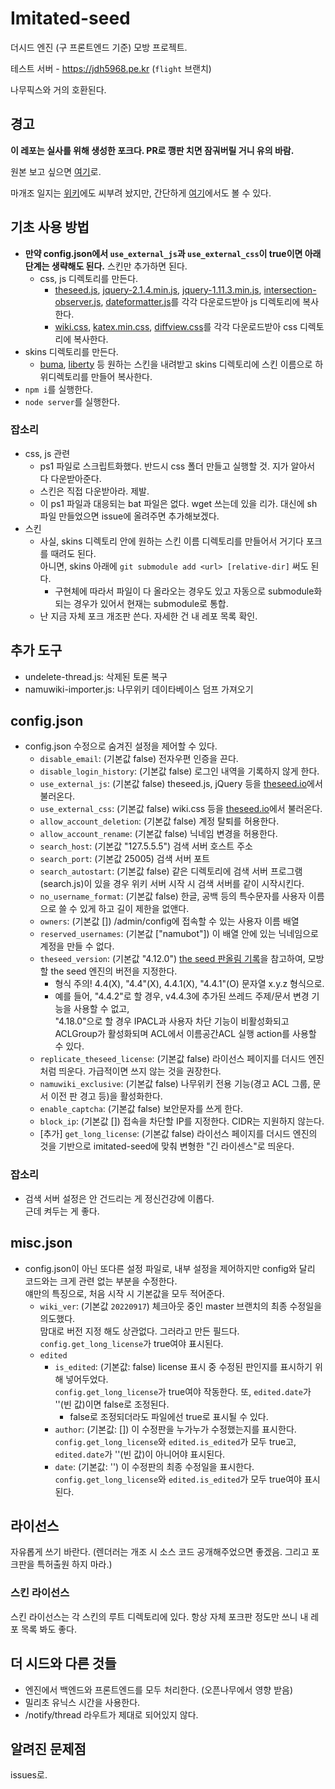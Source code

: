 # Imitated-seed
더시드 엔진 (구 프론트엔드 기준) 모방 프로젝트.

테스트 서버 - https://jdh5968.pe.kr (`flight` 브랜치)

나무픽스와 거의 호환된다.

## 경고
**이 레포는 실사를 위해 생성한 포크다. PR로 깽판 치면 잠궈버릴 거니 유의 바람.**

원본 보고 싶으면 [여기](https://github.com/gdl-blue/imitated-seed-2)로.

마개조 일지는 [위키](https://wiki.jdh5968.pe.kr/w/개발일지:개발일지)에도 씨부려 놨지만, 간단하게 [여기](https://github.com/JeonDohyeon/imitated-seed/wiki/패치-일람)에서도 볼 수 있다.

## 기초 사용 방법
- **만약 config.json에서 `use_external_js`과 `use_external_css`이 true이면 아래 단계는 생략해도 된다.** 스킨만 추가하면 된다.
  - css, js 디렉토리를 만든다.
    - [theseed.js](https://theseed.io/js/theseed.js), [jquery-2.1.4.min.js](https://theseed.io/js/jquery-2.1.4.min.js), [jquery-1.11.3.min.js](https://theseed.io/js/jquery-1.11.3.min.js), [intersection-observer.js](https://theseed.io/js/intersection-observer.js), [dateformatter.js](https://theseed.io/js/dateformatter.js)를 각각 다운로드받아 js 디렉토리에 복사한다.
    - [wiki.css](https://theseed.io/css/wiki.css), [katex.min.css](https://theseed.io/css/katex.min.css), [diffview.css](https://theseed.io/css/diffview.css)를 각각 다운로드받아 css 디렉토리에 복사한다.
- skins 디렉토리를 만든다.
  - [buma](https://github.com/LiteHell/theseed-skin-buma/tree/d77eef50a77007da391c5082b4b94818db372417), [liberty](https://github.com/namuwiki/theseed-skin-liberty/tree/153cf78f70206643ec42e856aff8280dc21eb2c0) 등 원하는 스킨을 내려받고 skins 디렉토리에 스킨 이름으로 하위디렉토리를 만들어 복사한다.
- `npm i`를 실행한다.
- `node server`를 실행한다.

### 잡소리
- css, js 관련
  - ps1 파일로 스크립트화했다. 반드시 css 폴더 만들고 실행할 것. 지가 알아서 다 다운받아준다.
  - 스킨은 직접 다운받아라. 제발.
  - 이 ps1 파일과 대응되는 bat 파일은 없다. wget 쓰는데 있을 리가. 대신에 sh 파일 만들었으면 issue에 올려주면 추가해보겠다.
- 스킨
  - 사실, skins 디렉토리 안에 원하는 스킨 이름 디렉토리를 만들어서 거기다 포크를 때려도 된다.  
  아니면, skins 아래에 `git submodule add <url> [relative-dir]` 써도 된다.
    - 구현체에 따라서 파일이 다 올라오는 경우도 있고 자동으로 submodule화되는 경우가 있어서 현재는 submodule로 통합.
  - 난 지금 자체 포크 개조판 쓴다. 자세한 건 내 레포 목록 확인.

## 추가 도구
- undelete-thread.js: 삭제된 토론 복구
- namuwiki-importer.js: 나무위키 데이타베이스 덤프 가져오기

## config.json
- config.json 수정으로 숨겨진 설정을 제어할 수 있다.
  - `disable_email`: (기본값 false) 전자우편 인증을 끈다.
  - `disable_login_history`: (기본값 false) 로그인 내역을 기록하지 않게 한다.
  - `use_external_js`: (기본값 false) theseed.js, jQuery 등을 [theseed.io](https://theseed.io)에서 불러온다.
  - `use_external_css`: (기본값 false) wiki.css 등을 [theseed.io](https://theseed.io)에서 불러온다.
  - `allow_account_deletion`: (기본값 false) 계정 탈퇴를 허용한다.
  - `allow_account_rename`: (기본값 false) 닉네임 변경을 허용한다.
  - `search_host`: (기본값 "127.5.5.5") 검색 서버 호스트 주소
  - `search_port`: (기본값 25005) 검색 서버 포트
  - `search_autostart`: (기본값 false) 같은 디렉토리에 검색 서버 프로그램(search.js)이 있을 경우 위키 서버 시작 시 검색 서버를 같이 시작시킨다.
  - `no_username_format`: (기본값 false) 한글, 공백 등의 특수문자를 사용자 이름으로 쓸 수 있게 하고 길이 제한을 없앤다.
  - `owners`: (기본값 \[\]) /admin/config에 접속할 수 있는 사용자 이름 배열
  - `reserved_usernames`: (기본값 \["namubot"\]) 이 배열 안에 있는 닉네임으로 계정을 만들 수 없다.
  - `theseed_version`: (기본값 "4.12.0") [the seed 판올림 기록](https://namu.wiki/w/the%20seed/%EC%97%85%EB%8D%B0%EC%9D%B4%ED%8A%B8#toc)을 참고하여, 모방할 the seed 엔진의 버전을 지정한다.
    - 형식 주의! 4.4(X), "4.4"(X), 4.4.1(X), "4.4.1"(O) 문자열 x.y.z 형식으로.
    - 예를 들어, "4.4.2"로 할 경우, v4.4.3에 추가된 쓰레드 주제/문서 변경 기능을 사용할 수 없고,  
      "4.18.0"으로 할 경우 IPACL과 사용자 차단 기능이 비활성화되고 ACLGroup가 활성화되며 ACL에서 이름공간ACL 실행 action를 사용할 수 있다.
  - `replicate_theseed_license`: (기본값 false) 라이선스 페이지를 더시드 엔진처럼 띄운다. 가급적이면 쓰지 않는 것을 권장한다.
  - `namuwiki_exclusive`: (기본값 false) 나무위키 전용 기능(경고 ACL 그룹, 문서 이전 판 경고 등)을 활성화한다.
  - `enable_captcha`: (기본값 false) 보안문자를 쓰게 한다.
  - `block_ip`: (기본값 []) 접속을 차단할 IP를 지정한다. CIDR는 지원하지 않는다.
  - [추가] `get_long_license`: (기본값 false) 라이선스 페이지를 더시드 엔진의 것을 기반으로 imitated-seed에 맞춰 변형한 "긴 라이센스"로 띄운다.

### 잡소리
- 검색 서버 설정은 안 건드리는 게 정신건강에 이롭다.  
근데 켜두는 게 좋다.

## misc.json
- config.json이 아닌 또다른 설정 파일로, 내부 설정을 제어하지만 config와 달리 코드와는 크게 관련 없는 부분을 수정한다.  
얘만의 특징으로, 처음 시작 시 기본값을 모두 적어준다.
  - `wiki_ver`: (기본값 `20220917`) 체크아웃 중인 master 브랜치의 최종 수정일을 의도했다.  
  맘대로 버전 지정 해도 상관없다. 그러라고 만든 필드다.  
  `config.get_long_license`가 true여야 표시된다.
  - `edited`
    + `is_edited`: (기본값: false) license 표시 중 수정된 판인지를 표시하기 위해 넣어두었다.  
    `config.get_long_license`가 true여야 작동한다. 또, `edited.date`가 ''(빈 값)이면 false로 조정된다.
      * false로 조정되더라도 파일에선 true로 표시될 수 있다.
    + `author`: (기본값: []) 이 수정판을 누가누가 수정했는지를 표시한다.  
    `config.get_long_license`와 `edited.is_edited`가 모두 true고, `edited.date`가 ''(빈 값)이 아니어야 표시된다.
    + `date`: (기본값: '') 이 수정판의 최종 수정일을 표시한다.  
    `config.get_long_license`와 `edited.is_edited`가 모두 true여야 표시된다.

## 라이선스
자유롭게 쓰기 바란다. (렌더러는 개조 시 소스 코드 공개해주었으면 좋겠음. 그리고 포크판을 특허출원 하지 마라.)

### 스킨 라이선스
스킨 라이선스는 각 스킨의 루트 디렉토리에 있다. 항상 자체 포크판 정도만 쓰니 내 레포 목록 봐도 좋다.

## 더 시드와 다른 것들
- 엔진에서 백엔드와 프론트엔드를 모두 처리한다. (오픈나무에서 영향 받음)
- 밀리초 유닉스 시간을 사용한다.
- /notify/thread 라우트가 제대로 되어있지 않다.

## 알려진 문제점
issues로.
